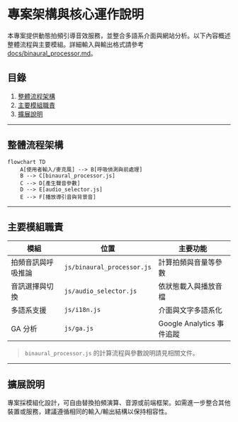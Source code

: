 # 專案架構與核心運作說明

本專案提供動態拍頻引導音效服務，並整合多語系介面與網站分析。以下內容概述整體流程與主要模組。詳細輸入與輸出格式請參考 [docs/binaural_processor.md](docs/binaural_processor.md)。

## 目錄

1. [整體流程架構](#整體流程架構)
2. [主要模組職責](#主要模組職責)
3. [擴展說明](#擴展說明)

---

## 整體流程架構

```mermaid
flowchart TD
    A[使用者輸入/麥克風] --> B[呼吸偵測與前處理]
    B --> C[binaural_processor.js]
    C --> D[產生聲音參數]
    D --> E[audio_selector.js]
    E --> F[播放導引音與背景音]
```

---

## 主要模組職責

| 模組 | 位置 | 主要功能 |
| --- | --- | --- |
| 拍頻音訊與呼吸推論 | `js/binaural_processor.js` | 計算拍頻與音量等參數 |
| 音訊選擇與切換 | `js/audio_selector.js` | 依狀態載入與播放音檔 |
| 多語系支援 | `js/i18n.js` | 介面與文字多語系化 |
| GA 分析 | `js/ga.js` | Google Analytics 事件追蹤 |

> `binaural_processor.js` 的計算流程與參數說明請見相關文件。

---

## 擴展說明

專案採模組化設計，可自由替換拍頻演算、音源或前端框架。如需進一步整合其他裝置或服務，建議遵循相同的輸入/輸出結構以保持相容性。
